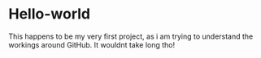 # Hello-world

This happens to be my very first project, as i am trying to understand the workings around GitHub. It wouldnt take long tho!
